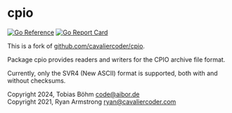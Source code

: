 # cpio
[![Go Reference](https://pkg.go.dev/badge/github.com/aibor/cpio.svg)](https://pkg.go.dev/github.com/aibor/cpio)
[![Go Report Card](https://goreportcard.com/badge/github.com/aibor/cpio)](https://goreportcard.com/report/github.com/aibor/cpio)

This is a fork of [github.com/cavaliercoder/cpio](https://github.com/cavaliergopher/cpio).

Package cpio provides readers and writers for the CPIO archive file format.

Currently, only the SVR4 (New ASCII) format is supported, both with and without
checksums.

Copyright 2024, Tobias Böhm <code@aibor.de>\
Copyright 2021, Ryan Armstrong <ryan@cavaliercoder.com>
